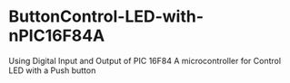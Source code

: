 # ButtonControl-LED-with-nPIC16F84A
Using Digital Input and Output of PIC 16F84 A microcontroller for Control  LED with a Push button
